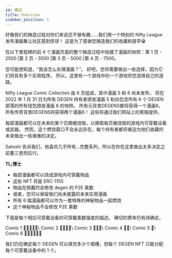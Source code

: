 ```yaml
---
id: 概述
title: Overview
sidebar_position: 1
---
```


好像我们的铸造过程对你们来说还不够有趣……我们用一个特别的 Nifty League 发布漫画集让社区感到惊讶！ 这是为了感谢您铸造我们的收藏和提早😁

在以下里程碑的前 4 个漫画页面的整个铸造过程中拍摄了漫画的快照：第 1 页 - 2500 |第 2 页 - 3500 |第 3 页 - 5000 |第 4 页 - 7500。

您可能想知道，“我该怎么处理漫画？”。 好吧，您将需要做出一些选择，因为它们将具有多个实用程序。 所以，这里有一个游戏中的一个游戏供您选择自己的道路。

Nifty League Comic Collection 由 6 页组成，其中漫画 5 和 6 尚未发布。 将在 2022 年 1 月 31 日为所有 DEGEN 持有者颁发漫画 5 和向包含所有 6 个 DEGEN 部落的所有钱包颁发漫画 6 的快照。 所有元背景DEGENS都将获得一个漫画6，所有传奇背景DEGENS将获得两个漫画6！ 这些将通过我们网站上的索赔提供。

每部漫画都可以在未来的某个日期被烧毁，以换取每页被烧毁的游戏内可穿戴设备或武器。 然而，这个燃烧窗口不会永远存在，每个持有者都将被迫为他们收藏的未来做出一些艰难的决定。

Satoshi 告诉我们，他喜欢几乎所有…完整系列，所以在你在这里做出太多决定之前要三思而后行。

**TL;博士**

- 每部漫画都可以烧成游戏内可穿戴物品
- 这些 NFT 将是 ERC-1155
- 物品在佩戴时会修改 degen 的 P2E 乘数
- 或者，您可以保留我们尚未披露的未来实用漫画
- 所有 6 幅漫画都可以作为一套特殊的神秘物品一起燃烧
- 这个神秘物品不会修改 P2E 乘数

下面是每个相应可穿戴设备的可穿戴乘数强度的描述。 确切的费率仍有待确定。

Comic 1 💪💪💪💪💪\ Comic 2 💪💪💪💪\ Comic 3 💪💪💪\ Comic 4 💪💪\ Comic 5 💪\ Comic 6 💪💪💪💪💪💪


我们仍在确定每个 DEGEN 可以填充多少个插槽，但每个 DEGEN NFT 只能分配每个可穿戴设备中的 1 个。 
